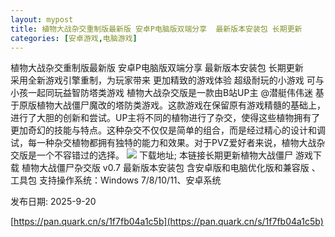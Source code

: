 ```yaml
---
layout: mypost
title: 植物大战杂交重制版最新版 安卓P电脑版双端分享  最新版本安装包 长期更新
categories: [安卓游戏,电脑游戏]
---
```


植物大战杂交重制版最新版 安卓P电脑版双端分享  最新版本安装包 长期更新                                               
采用全新游戏引擎重制，为玩家带来 更加精致的游戏体验 超级耐玩的小游戏 可与小孩一起同玩益智防塔类游戏
植物大战杂交版是一款由B站UP主 @潜艇伟伟迷 基于原版植物大战僵尸魔改的塔防类游戏。这款游戏在保留原有游戏精髓的基础上，进行了大胆的创新和尝试。UP主将不同的植物进行了杂交，使得这些植物拥有了更加奇幻的技能与特点。这种杂交不仅仅是简单的组合，而是经过精心的设计和调试，每一种杂交植物都拥有独特的能力和效果。对于PVZ爱好者来说，植物大战杂交版是一个不容错过的选择。
![](https://s2.loli.net/2025/09/22/KJ9envsEU6RQyZ2.png)
下载地址; 本链接长期更新植物大战僵尸
游戏下载
植物大战僵尸杂交版
v0.7 最新版本安装包 含安卓版和电脑优化版和兼容版 、工具包
支持操作系统：Windows 7/8/10/11、安卓系统

发布日期: 2025-9-20

[https://pan.quark.cn/s/1f7fb04a1c5b](https://pan.quark.cn/s/1f7fb04a1c5b)
